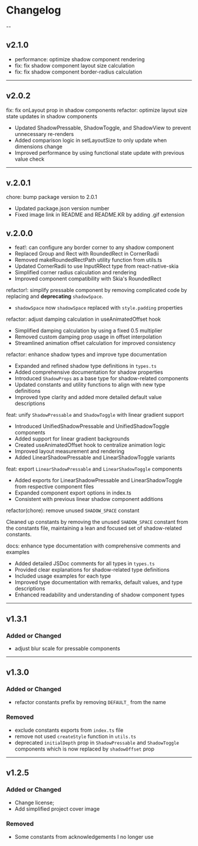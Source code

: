 # Changelog

--

## v2.1.0

- performance: optimize shadow component rendering
- fix: fix shadow component layout size calculation
- fix: fix shadow component border-radius calculation

---

## v2.0.2

fix: fix onLayout prop in shadow components
refactor: optimize layout size state updates in shadow components

- Updated ShadowPressable, ShadowToggle, and ShadowView to prevent unnecessary re-renders
- Added comparison logic in setLayoutSize to only update when dimensions change
- Improved performance by using functional state update with previous value check

---

## v.2.0.1

chore: bump package version to 2.0.1

- Updated package.json version number
- Fixed image link in README and README.KR by adding .gif extension

## v.2.0.0

- feat!: can configure any border corner to any shadow component
- Replaced Group and Rect with RoundedRect in CornerRadii
- Removed makeRoundedRectPath utility function from utils.ts
- Updated CornerRadii to use InputRRect type from react-native-skia
- Simplified corner radius calculation and rendering
- Improved component compatibility with Skia's RoundedRect

refactor!: simplify pressable component by removing complicated code by replacing and **deprecating** `shadowSpace`.

- `shadowSpace` now `shadowSpace` replaced with `style.padding` properties

refactor: adjust damping calculation in useAnimatedOffset hook

- Simplified damping calculation by using a fixed 0.5 multiplier
- Removed custom damping prop usage in offset interpolation
- Streamlined animation offset calculation for improved consistency

refactor: enhance shadow types and improve type documentation

- Expanded and refined shadow type definitions in `types.ts`
- Added comprehensive documentation for shadow properties
- Introduced `ShadowProps` as a base type for shadow-related components
- Updated constants and utility functions to align with new type definitions
- Improved type clarity and added more detailed default value descriptions

feat: unify `ShadowPressable` and `ShadowToggle` with linear gradient support

- Introduced UnifiedShadowPressable and UnifiedShadowToggle components
- Added support for linear gradient backgrounds
- Created useAnimatedOffset hook to centralize animation logic
- Improved layout measurement and rendering
- Added LinearShadowPressable and LinearShadowToggle variants

feat: export `LinearShadowPressable` and `LinearShadowToggle` components

- Added exports for LinearShadowPressable and LinearShadowToggle from respective component files
- Expanded component export options in index.ts
- Consistent with previous linear shadow component additions

refactor(chore): remove unused `SHADOW_SPACE` constant

Cleaned up constants by removing the unused `SHADOW_SPACE` constant from the constants file, maintaining a lean and focused set of shadow-related constants.

docs: enhance type documentation with comprehensive comments and examples

- Added detailed JSDoc comments for all types in `types.ts`
- Provided clear explanations for shadow-related type definitions
- Included usage examples for each type
- Improved type documentation with remarks, default values, and type descriptions
- Enhanced readability and understanding of shadow component types

---

## v1.3.1

### Added or Changed

- adjust blur scale for pressable components

---

## v1.3.0

### Added or Changed

- refactor constants prefix by removing `DEFAULT_` from the name

### Removed

- exclude constants exports from `index.ts` file
- remove not used `createStyle` function in `utils.ts`
- deprecated `initialDepth` prop in `ShadowPressable` and `ShadowToggle` components which is now replaced by `shadowOffset` prop

---

## v1.2.5

### Added or Changed

- Change license;
- Add simplified project cover image

### Removed

- Some constants from acknowledgements I no longer use
